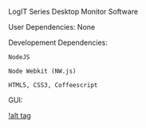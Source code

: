 
LogIT Series Desktop Monitor Software

  User Dependencies:
    None

  Developement Dependencies:

    NodeJS

    Node Webkit (NW.js)

    HTML5, CSS3, Coffeescript

  GUI:

  [!alt
  tag](https://raw.github.com/majames/logit-monitor/images/gui_progression/logit_monitor_001.png)

    
